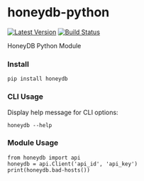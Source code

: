 # honeydb-python

[![Latest Version](https://img.shields.io/pypi/v/honeydb.svg)](https://pypi.python.org/pypi/honeydb/)
[![Build Status](https://travis-ci.org/foospidy/honeydb-python.svg?branch=master)](https://travis-ci.org/foospidy/honeydb-python)

HoneyDB Python Module

### Install

`pip install honeydb`

### CLI Usage

Display help message for CLI options:

`honeydb --help`

### Module Usage

```
from honeydb import api
honeydb = api.Client('api_id', 'api_key')
print(honeydb.bad-hosts())
```
